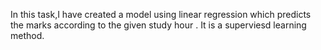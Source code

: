 In this task,I have created a model using linear regression which predicts the marks according to the given study hour . It is a superviesd learning method.

